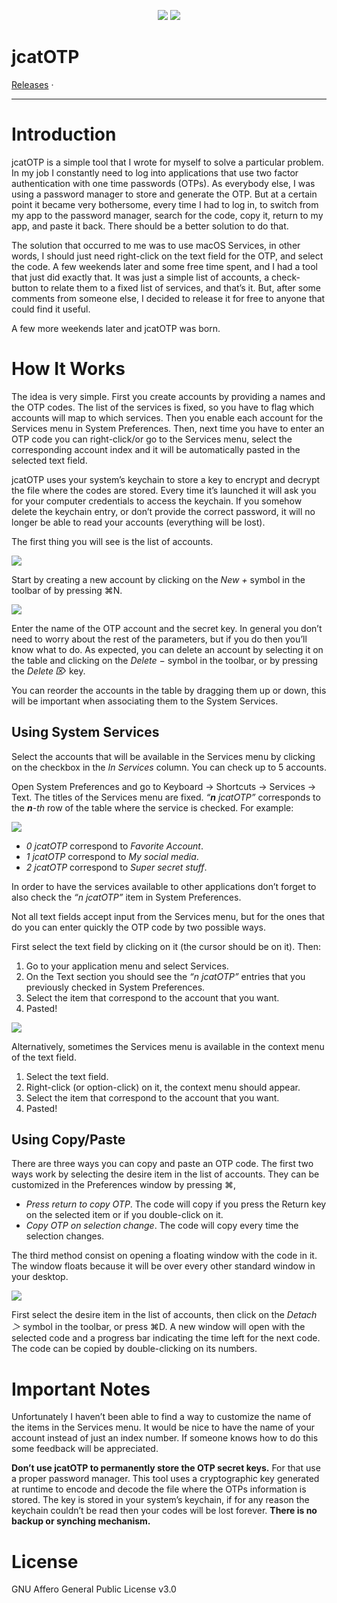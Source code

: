 <p align="center">
<img src="https://github.com/Jdgmx/jcatOTP/raw/master/assets/salchicha_256.png?raw=true" />
<img src="https://github.com/Jdgmx/jcatOTP/raw/master/assets/kira_256.png?raw=true" />
<h1>jcatOTP</h1>
<a href="https://github.com/Jdgmx/jcatOTP/releases">Releases</a> ·  
</p>

---

# Introduction

jcatOTP is a simple tool that I wrote for myself to solve a particular problem.
In my job I constantly need to log into applications that use two factor authentication with one time passwords (OTPs). As everybody else, I was using a password manager to store and generate the OTP. But at a certain point it became very bothersome, every time I had to log in, to switch from my app to the password manager, search for the code, copy it, return to my app, and paste it back.
There should be a better solution to do that.

The solution that occurred to me was to use macOS Services, in other words, I should just need right-click on the text field for the OTP, and select the code.
A few weekends later and some free time spent, and I had a tool that just did exactly that. It was just a simple list of accounts, a check-button to relate them to a fixed list of services, and that’s it.
But, after some comments from someone else, I decided to release it for free to anyone that could find it useful.

A few more weekends later and jcatOTP was born.

# How It Works

The idea is very simple. First you create accounts by providing a names and the OTP codes. The list of the services is fixed, so you have to flag which accounts will map to which services. Then you enable each account for the Services menu in System Preferences.
Then, next time you have to enter an OTP code you can right-click/or go to the Services menu, select the corresponding account index and it will be automatically pasted in the selected text field.

jcatOTP uses your system’s keychain to store a key to encrypt and decrypt the file where the codes are stored. Every time it’s launched it will ask you for your computer credentials to access the keychain. If you somehow delete the keychain entry, or don’t provide the correct password, it will no longer be able to read your accounts (everything will be lost).

The first thing you will see is the list of accounts.

![](/assets/image_1.png?raw=true)

Start by creating a new account by clicking on the *New +* symbol in the toolbar of by pressing ⌘N.

![](/assets/image_2.png?raw=true)

Enter the name of the OTP account and the secret key. In general you don’t need to worry about the rest of the parameters, but if you do then you’ll know what to do.
As expected, you can delete an account by selecting it on the table and clicking on the *Delete −* symbol in the toolbar, or by pressing the *Delete ⌦* key.

You can reorder the accounts in the table by dragging them up or down, this will be important when associating them to the System Services.

## Using System Services

Select the accounts that will be available in the Services menu by clicking on the checkbox in the *In Services* column. You can check up to 5 accounts.

Open System Preferences and go to Keyboard → Shortcuts → Services → Text.
The titles of the Services menu are fixed. *“__n__ jcatOTP”* corresponds to the *__n__-th* row of the table where the service is checked. For example:

![](/assets/image_3.png?raw=true)

* *0 jcatOTP* correspond to *Favorite Account*.
* *1 jcatOTP* correspond to *My social media*.
* *2 jcatOTP* correspond to *Super secret stuff*.

In order to have the services available to other applications don’t forget to also check the *“n jcatOTP”* item in System Preferences.

Not all text fields accept input from the Services menu, but for the ones that do you can enter quickly the OTP code by two possible ways.

First select the text field by clicking on it (the cursor should be on it). Then:

1. Go to your application menu and select Services.
1. On the Text section you should see the *“n jcatOTP”* entries that you previously checked in System Preferences.
1. Select the item that correspond to the account that you want.
1. Pasted!

![](/assets/image_4.png?raw=true)

Alternatively, sometimes the Services menu is available in the context menu of the text field.

1. Select the text field.
1. Right-click (or option-click) on it, the context menu should appear.
1. Select the item that correspond to the account that you want.
1. Pasted!

## Using Copy/Paste

There are three ways you can copy and paste an OTP code.
The first two ways work by selecting the desire item in the list of accounts. They can be customized in the Preferences window by pressing ⌘,

* *Press return to copy OTP*. The code will copy if you press the Return key on the selected item or if you double-click on it.
* *Copy OTP on selection change*. The code will copy every time the selection changes.

The third method consist on opening a floating window with the code in it. The window floats because it will be over every other standard window in your desktop.

![](/assets/image_5.png?raw=true)

First select the desire item in the list of accounts, then click on the *Detach ＞* symbol in the toolbar, or press  ⌘D. A new window will open with the selected code and a progress bar indicating the time left for the next code. The code can be copied by double-clicking on its numbers.

# Important Notes

Unfortunately I haven’t been able to find a way to customize the name of the items in the Services menu. It would be nice to have the name of your account instead of just an index number. If someone knows how to do this some feedback will be appreciated.

**Don’t use jcatOTP to permanently store the OTP secret keys.** For that use a proper password manager.
This tool uses a cryptographic key generated at runtime to encode and decode the file where the OTPs information is stored. The key is stored in your system’s keychain, if for any reason the keychain couldn’t be read then your codes will be lost forever. **There is no backup or synching mechanism.**

# License

GNU Affero General Public License v3.0
